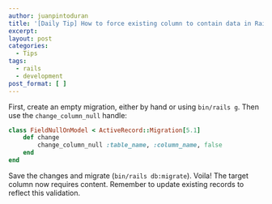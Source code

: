 ```yaml
---
author: juanpintoduran
title: '[Daily Tip] How to force existing column to contain data in Rails'
excerpt:
layout: post
categories:
  - Tips
tags:
  - rails
  - development
post_format: [ ]
---
```


First, create an empty migration, either by hand or using `bin/rails g`. Then use the `change_column_null` handle:

```ruby
class FieldNullOnModel < ActiveRecord::Migration[5.1]
	def change
		change_column_null :table_name, :column_name, false
	end
end
```

Save the changes and migrate (`bin/rails db:migrate`). Voila! The target column now requires content. Remember to update existing records to reflect this validation.
